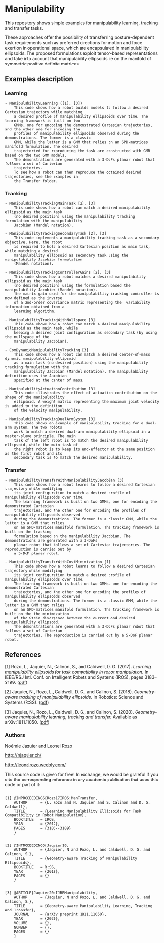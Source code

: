 # Manipulability
This repository shows simple examples for manipulability learning, tracking and transfer tasks. 

These approaches offer the possibility of transferring posture-dependent task requirements such as preferred directions for motion and force exertion in operational space, which are encapsulated in manipulability ellipsoids. The proposed formulations exploit tensor-based representations and take into account that manipulability ellipsoids lie on the manifold of symmetric positive definite matrices.

## Examples description
### Learning
	- ManipulabilityLearning ([1], [3])
		This code shows how a robot builds models to follow a desired Cartesian trajectory while matching 
		a desired profile of manipulability ellipsoids over time. The learning framework is built on two 
		GMMs, one for encoding the demonstrated Cartesian trajectories, and the other one for encoding the
		profiles of manipulability ellipsoids observed during the demonstrations. The former is a classic 
		GMM, while the latter is a GMM that relies on an SPD-matrices manifold formulation. The desired
		trajectoried for reproducing the task are constructed with GMR based on the two GMM models. 
		The demonstrations are generated with a 3-DoFs planar robot that follows a set of Cartesian	
		trajectories. 
		To see how a robot can then reproduce the obtained desired trajectories, see the examples in 
		the Transfer folder.

### Tracking
	- ManipulabilityTrackingMainTask [2], [3]
		This code shows how a robot can match a desired manipulability ellipsoid as the main task 
		(no desired position) using the manipulability tracking formulation with the manipulability 
		Jacobian (Mandel notation).

	- ManipulabilityTrackingSecondaryTask [2], [3]
		This code implements a manipulability tracking task as a secondary objective. Here, the robot 
		is required to hold a desired Cartesian position as main task, while matching a desired 
		manipulability ellipsoid as secondary task using the manipulability Jacobian formulation 
		(Mandel notation). 

	- ManipulabilityTrackingControllerGains [2], [3]
		This code shows how a robot matches a desired manipulability ellipsoid as the main task 
		(no desired position) using the formulation based the manipulability Jacobien (Mandel notation). 
		The matrix gain used for the manipulability tracking controller is now defined as the inverse 
		of a 2nd-order covariance matrix representing the  variability information obtained from a 
		learning algorithm. 

	- ManipulabilityTrackingWithNullspace [3]
		This code shows how a robot can match a desired manipulability ellipsoid as the main task, while
		keeping a desired joint configuration as secondary task (by using the nullspace of the 
		manipulability Jacobian).

	- ComDynamicManipulabilityTracking [3]
		This code shows how a robot can match a desired center-of-mass dynamic manipulability ellipsoid 
		as a main task (no desired position) using the manipulability tracking formulation with the
		manipulability Jacobian (Mandel notation). The manipulability definition uses the Jacobian 
		specified at the center of mass.

	- ManipulabilityActuationContribution [3]
		This code illustrates the effect of actuation contribution on the shape of the manipulability
		ellipsoid. A weight matrix representing the maximum joint velocity is added to the definition 
		of the velocity manipulability.

	- ManipulabilityTrackingDualArmSystem [3]
		This code shows an example of manipulability tracking for a dual-arm system. The two robots 
		work to match a desired dual-arm manipulability ellipsoid in a master-slave principle. The main 
		task of the left robot is to match the desired manipulability ellipsoid, while the main task of 
		the right robot is to keep its end-effector at the same position as the first robot and its 
		secondary task is to match the desired manipulability.

### Transfer
	- ManipulabilityTransferWithManipulabilityJacobian [3]
		This code shows how a robot learns to follow a desired Cartesian trajectory while modifying 
		its joint configuration to match a desired profile of manipulability ellipsoids over time. 
		The learning framework is built on two GMMs, one for encoding the demonstrated Cartesian 
		trajectories, and the other one for encoding the profiles of manipulability ellipsoids observed 
		during the demonstrations. The former is a classic GMM, while the latter is a GMM that relies 
		on an SPD-matrices manifold formulation. The tracking framework is built on the tracking 
		formulation based on the manipulability Jacobian. The demonstrations are generated with a 3-DoFs 
		planar robot that follows a set of Cartesian trajectories. The reproduction is carried out by 
		a 5-DoF planar robot.

	- ManipulabilityTransferWithCostMinimization [1]
		This code shows how a robot learns to follow a desired Cartesian trajectory while modifying 
		its joint configuration to match a desired profile of manipulability ellipsoids over time. 
		The learning framework is built on two GMMs, one for encoding the demonstrated Cartesian 
		trajectories, and the other one for encoding the profiles of manipulability ellipsoids observed 
		during the demonstrations. The former is a classic GMM, while the latter is a GMM that relies 
		on an SPD-matrices manifold formulation. The tracking framework is built on the the minimization
		of the Stein divergence between the current and desired manipulability ellipsoid. 
		The demonstrations are generated with a 3-DoFs planar robot that follows a set of Cartesian
		trajectories. The reproduction is carried out by a 5-DoF planar robot.

## References
[1] Rozo, L., Jaquier, N., Calinon, S., and Caldwell, D. G. (2017). *Learning manipulability ellipsoids for task compatibility in robot manipulation.* In IEEE/RSJ Intl. Conf. on Intelligent Robots and Systems (IROS), pages 3183–3189. ([pdf](https://leonelrozo.weebly.com/uploads/4/4/3/4/44342607/rozoiros17compressed.pdf))

[2] Jaquier, N., Rozo, L., Caldwell, D. G., and Calinon, S. (2018). *Geometry-aware tracking of manipulability ellipsoids.* In Robotics: Science and Systems (R:SS). ([pdf](http://njaquier.ch/files/RSS18_Jaquier_final.pdf))

[3] Jaquier, N., Rozo, L., Caldwell, D. G., and Calinon, S. (2020). *Geometry-aware manipulability learning, tracking and transfer.* Available as arXiv:1811.11050. ([pdf](http://njaquier.ch/files/ManipTransfer_arXiv.pdf))

### Authors
Noémie Jaquier and Leonel Rozo

http://njaquier.ch/

http://leonelrozo.weebly.com/

This source code is given for free! In exchange, we would be grateful if you cite the corresponding reference in any academic publication that uses this code or part of it:

```

[1] @INPROCEEDINGS{Rozo17IROS:ManTransfer,
	AUTHOR 		= {L. Rozo and N. Jaquier and S. Calinon and D. G. Caldwell},
	TITLE 		= {Learning Manipulability Ellipsoids for Task Compatibility in Robot Manipulation},
	BOOKTITLE	= IROS,
	YEAR 		= {2017},
	PAGES 		= {3183--3189}
	}

 
[2] @INPROCEEDINGS{Jaquier18,
	AUTHOR		= {Jaquier, N and Rozo, L. and Caldwell, D. G. and Calinon, S.}, 
	TITLE		= {Geometry-aware Tracking of Manipulability Ellipsoids},
	BOOKTITLE	= R:SS,
	YEAR		= {2018},
	PAGES		= {}
	}

 
[3] @ARTICLE{Jaquier20:IJRRManipulability,
	AUTHOR 		= {Jaquier, N and Rozo, L. and Caldwell, D. G. and Calinon, S.},
	TITLE   	= {Geometry-aware Manipulability Learning, Tracking and Transfer},
	JOURNAL 	= {arXiv preprint 1811.11050},
	YEAR    	= {2020},
	VOLUME  	= {},
	NUMBER  	= {},
	PAGES   	= {}
	}
```


